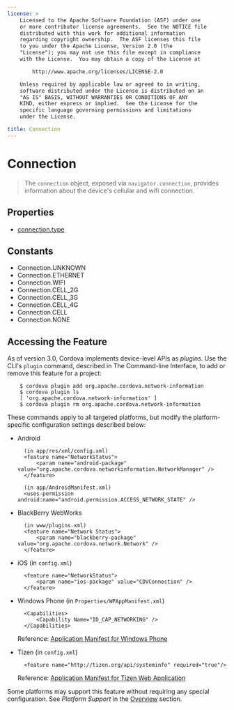 ```yaml
---
license: >
    Licensed to the Apache Software Foundation (ASF) under one
    or more contributor license agreements.  See the NOTICE file
    distributed with this work for additional information
    regarding copyright ownership.  The ASF licenses this file
    to you under the Apache License, Version 2.0 (the
    "License"); you may not use this file except in compliance
    with the License.  You may obtain a copy of the License at

        http://www.apache.org/licenses/LICENSE-2.0

    Unless required by applicable law or agreed to in writing,
    software distributed under the License is distributed on an
    "AS IS" BASIS, WITHOUT WARRANTIES OR CONDITIONS OF ANY
    KIND, either express or implied.  See the License for the
    specific language governing permissions and limitations
    under the License.

title: Connection
---
```


# Connection

> The `connection` object, exposed via `navigator.connection`,  provides information about the device's cellular and wifi connection.

## Properties

- [connection.type](connection.type.html)

## Constants

- Connection.UNKNOWN
- Connection.ETHERNET
- Connection.WIFI
- Connection.CELL_2G
- Connection.CELL_3G
- Connection.CELL_4G
- Connection.CELL
- Connection.NONE

## Accessing the Feature

As of version 3.0, Cordova implements device-level APIs as _plugins_.
Use the CLI's `plugin` command, described in The Command-line
Interface, to add or remove this feature for a project:

        $ cordova plugin add org.apache.cordova.network-information
        $ cordova plugin ls
        [ 'org.apache.cordova.network-information' ]
        $ cordova plugin rm org.apache.cordova.network-information

These commands apply to all targeted platforms, but modify the
platform-specific configuration settings described below:

* Android

        (in app/res/xml/config.xml)
        <feature name="NetworkStatus">
            <param name="android-package" value="org.apache.cordova.networkinformation.NetworkManager" />
        </feature>

        (in app/AndroidManifest.xml)
        <uses-permission android:name="android.permission.ACCESS_NETWORK_STATE" />

* BlackBerry WebWorks

        (in www/plugins.xml)
        <feature name="Network Status">
            <param name="blackberry-package" value="org.apache.cordova.network.Network" />
        </feature>

* iOS (in `config.xml`)

        <feature name="NetworkStatus">
            <param name="ios-package" value="CDVConnection" />
        </feature>

* Windows Phone (in `Properties/WPAppManifest.xml`)

        <Capabilities>
            <Capability Name="ID_CAP_NETWORKING" />
        </Capabilities>

  Reference: [Application Manifest for Windows Phone](http://msdn.microsoft.com/en-us/library/ff769509%28v=vs.92%29.aspx)

* Tizen (in `config.xml`)

        <feature name="http://tizen.org/api/systeminfo" required="true"/>

  Reference: [Application Manifest for Tizen Web Application](https://developer.tizen.org/help/topic/org.tizen.help.gs/Creating%20a%20Project.html?path=0_1_1_3#8814682_CreatingaProject-EditingconfigxmlFeatures)

Some platforms may support this feature without requiring any special
configuration.  See _Platform Support_ in the [Overview](../../guide/overview/index.html) section.
